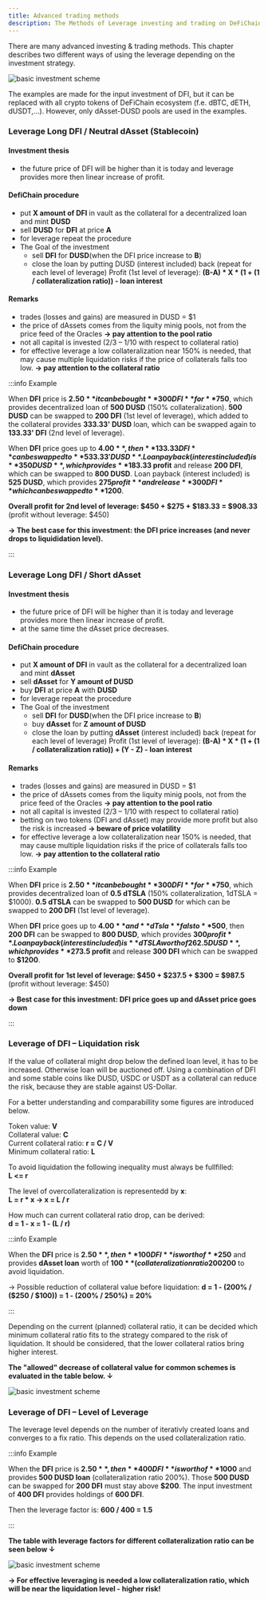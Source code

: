 ```yaml
---
title: Advanced trading methods
description: The Methods of Leverage investing and trading on DeFiChain.
---
```


There are many advanced investing & trading methods. This chapter describes two different ways of using the leverage depending on the investment strategy.

<div className="background_map">

![basic investment scheme](./../media/investingtrading_EN_03.png)

</div>

The examples are made for the input investment of DFI, but it can be replaced with all crypto tokens of DeFiChain ecosystem (f.e. dBTC, dETH, dUSDT,...). However, only dAsset-DUSD pools are used in the examples.

### Leverage Long DFI / Neutral dAsset (Stablecoin)

#### Investment thesis

- the future price of DFI will be higher than it is today and leverage provides more then linear increase of profit.

#### DefiChain procedure

- put **X amount of DFI** in vault as the collateral for a decentralized loan and mint **DUSD**
- sell **DUSD** for **DFI** at price **A**
- for leverage repeat the procedure
- The Goal of the investment
  - sell **DFI** for **DUSD**(when the DFI price increase to **B**)
  - close the loan by putting DUSD (interest included) back (repeat for each level of leverage)
    Profit (1st level of leverage): **(B-A) \* X \* (1 + (1 / collateralization ratio)) - loan interest**

#### Remarks

- trades (losses and gains) are measured in DUSD = $1
- the price of dAssets comes from the liquity minig pools, not from the price feed of the Oracles **→ pay attention to the pool ratio**
- not all capital is invested (2/3 – 1/10 with respect to collateral ratio)
- for effective leverage a low collateralization near 150% is needed, that may cause multiple liquidation risks if the price of collaterals falls too low. **→ pay attention to the collateral ratio**

:::info Example

When **DFI** price is **$2.50** it can be bought **300 DFI** for **$750**, which provides decentralized loan of **500 DUSD** (150% collateralization).
**500 DUSD** can be swapped to **200 DFI** (1st level of leverage), which added to the collateral provides **333.33' DUSD** loan, which can be swapped again to **133.33' DFI** (2nd level of leverage).

When **DFI** price goes up to **$4.00**, then **133.33 DFI** can be swapped to **533.33' DUSD**. Loan payback (interest included) is **350 DUSD**, which provides **$183.33 profit** and release **200 DFI**, which can be swapped to **800 DUSD**. Loan payback (interest included) is **525 DUSD**, which provides **$275 profit** and release **300 DFI** which can be swapped to **$1200**.

**Overall profit for 2nd level of leverage: $450 + $275 + $183.33 = $908.33**  
(profit without leverage: $450)

**→ The best case for this investment: the DFI price increases (and never drops to liquididation level).**

:::

### Leverage Long DFI / Short dAsset

#### Investment thesis

- the future price of DFI will be higher than it is today and leverage provides more then linear increase of profit.
- at the same time the dAsset price decreases.

#### DefiChain procedure

- put **X amount of DFI** in vault as the collateral for a decentralized loan and mint **dAsset**
- sell **dAsset** for **Y amount of DUSD**
- buy **DFI** at price **A** with **DUSD**
- for leverage repeat the procedure
- The Goal of the investment
  - sell **DFI** for **DUSD**(when the DFI price increase to **B**)
  - buy **dAsset** for **Z amount of DUSD**
  - close the loan by putting **dAsset** (interest included) back (repeat for each level of leverage)
    Profit (1st level of leverage): **(B-A) \* X \* (1 + (1 / collateralization ratio)) + (Y - Z) - loan interest**

#### Remarks

- trades (losses and gains) are measured in DUSD = $1
- the price of dAssets comes from the liquity minig pools, not from the price feed of the Oracles **→ pay attention to the pool ratio**
- not all capital is invested (2/3 – 1/10 with respect to collateral ratio)
- betting on two tokens (DFI and dAsset) may provide more profit but also the risk is increased **→ beware of price volatility**
- for effective leverage a low collateralization near 150% is needed, that may cause multiple liquidation risks if the price of collaterals falls too low. **→ pay attention to the collateral ratio**

:::info Example

When **DFI** price is **$2.50** it can be bought **300 DFI** for **$750**, which provides decentralized loan of **0.5 dTSLA** (150% collateralization, 1dTSLA = $1000).
**0.5 dTSLA** can be swapped to **500 DUSD** for which can be swapped to **200 DFI** (1st level of leverage).

When **DFI** price goes up to **$4.00** and **dTsla** fals to **$500**, then **200 DFI** can be swapped to **800 DUSD**, which provides **$300 profit**. Loan payback (interest included) is **dTSLA worth of 262.5 DUSD**, which provides **$273.5 profit** and release **300 DFI** which can be swapped to **$1200**.

**Overall profit for 1st level of leverage: $450 + $237.5 + $300 = $987.5**  
(profit without leverage: $450)

**→ Best case for this investment: DFI price goes up and dAsset price goes down**

:::

### Leverage of DFI – Liquidation risk

If the value of collateral might drop below the defined loan level, it has to be increased. Otherwise loan will be auctioned off. Using a combination of DFI and some stable coins like DUSD, USDC or USDT as a collateral can reduce the risk, because they are stable against US-Dollar.

For a better understanding and comparabillity some figures are introduced below.

Token value: **V**  
Collateral value: **C**  
Current collateral ratio: **r = C / V**  
Minimum collateral ratio: **L**

To avoid liquidation the following inequality must always be fullfilled:  
**L <= r**

The level of overcollateralization is representedd by **x**:  
**L = r \* x → x = L / r**

How much can current collateral ratio drop, can be derived:  
**d = 1 - x = 1 - (L / r)**

:::info Example

When the **DFI** price is **$2.50**, then **100 DFI** is worth of **$250** and provides **dAsset loan** worth of **$100** (collateralization ratio 200%). **The Collateral** must stay above **$200** to avoid liquidation.

→ Possible reduction of collateral value before liquidation:
**d = 1 - (200% / ($250 / $100)) = 1 - (200% / 250%) = 20%**

:::

Depending on the current (planned) collateral ratio, it can be decided which minimum collateral ratio fits to the strategy compared to the risk of liquidation. It should be considered, that the lower collateral ratios bring higher interest.

**The "allowed" decrease of collateral value for common schemes is evaluated in the table below. ↓**

<div className="background_map">

![basic investment scheme](./../media/investingtrading_EN_04.png)

</div>

### Leverage of DFI – Level of Leverage

The leverage level depends on the number of iterativly created loans and converges to a fix ratio. This depends on the used collateralization ratio.

:::info Example

When the **DFI** price is **$2.50**, then **400 DFI** is worth of **$1000** and provides **500 DUSD loan** (collateralization ratio 200%). Those **500 DUSD** can be swapped for **200 DFI** must stay above **$200**. The input investment of **400 DFI** provides holdings of **600 DFI**.

Then the leverage factor is: **600 / 400 = 1.5**

:::

**The table with leverage factors for different collateralization ratio can be seen below ↓**

<div className="background_map">

![basic investment scheme](./../media/investingtrading_EN_05.png)

</div>

**→ For effective leveraging is needed a low collateralization ratio, which will be near the liquidation level - higher risk!**
